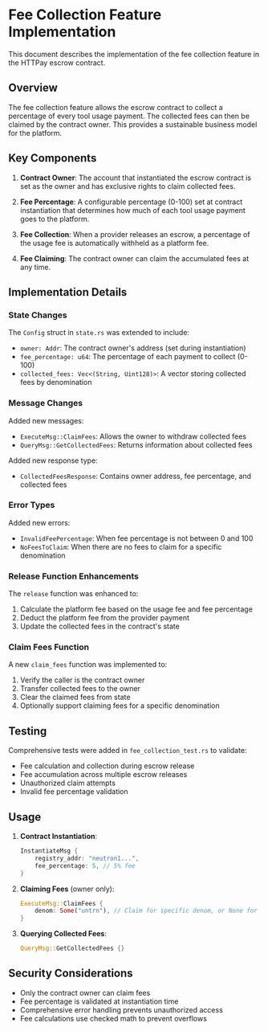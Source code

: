 # Fee Collection Feature Implementation

This document describes the implementation of the fee collection feature in the HTTPay escrow contract.

## Overview

The fee collection feature allows the escrow contract to collect a percentage of every tool usage payment. The collected fees can then be claimed by the contract owner. This provides a sustainable business model for the platform.

## Key Components

1. **Contract Owner**: The account that instantiated the escrow contract is set as the owner and has exclusive rights to claim collected fees.

2. **Fee Percentage**: A configurable percentage (0-100) set at contract instantiation that determines how much of each tool usage payment goes to the platform.

3. **Fee Collection**: When a provider releases an escrow, a percentage of the usage fee is automatically withheld as a platform fee.

4. **Fee Claiming**: The contract owner can claim the accumulated fees at any time.

## Implementation Details

### State Changes

The `Config` struct in `state.rs` was extended to include:
- `owner: Addr`: The contract owner's address (set during instantiation)
- `fee_percentage: u64`: The percentage of each payment to collect (0-100)
- `collected_fees: Vec<(String, Uint128)>`: A vector storing collected fees by denomination

### Message Changes

Added new messages:
- `ExecuteMsg::ClaimFees`: Allows the owner to withdraw collected fees
- `QueryMsg::GetCollectedFees`: Returns information about collected fees

Added new response type:
- `CollectedFeesResponse`: Contains owner address, fee percentage, and collected fees

### Error Types

Added new errors:
- `InvalidFeePercentage`: When fee percentage is not between 0 and 100
- `NoFeesToClaim`: When there are no fees to claim for a specific denomination

### Release Function Enhancements

The `release` function was enhanced to:
1. Calculate the platform fee based on the usage fee and fee percentage
2. Deduct the platform fee from the provider payment
3. Update the collected fees in the contract's state

### Claim Fees Function

A new `claim_fees` function was implemented to:
1. Verify the caller is the contract owner
2. Transfer collected fees to the owner
3. Clear the claimed fees from state
4. Optionally support claiming fees for a specific denomination

## Testing

Comprehensive tests were added in `fee_collection_test.rs` to validate:
- Fee calculation and collection during escrow release
- Fee accumulation across multiple escrow releases
- Unauthorized claim attempts
- Invalid fee percentage validation

## Usage

1. **Contract Instantiation**:
   ```rust
   InstantiateMsg {
       registry_addr: "neutron1...",
       fee_percentage: 5, // 5% fee
   }
   ```

2. **Claiming Fees** (owner only):
   ```rust
   ExecuteMsg::ClaimFees {
       denom: Some("untrn"), // Claim for specific denom, or None for all
   }
   ```

3. **Querying Collected Fees**:
   ```rust
   QueryMsg::GetCollectedFees {}
   ```

## Security Considerations

- Only the contract owner can claim fees
- Fee percentage is validated at instantiation time
- Comprehensive error handling prevents unauthorized access
- Fee calculations use checked math to prevent overflows